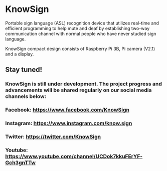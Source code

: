 # KnowSign

Portable sign language (ASL) recognition device that utilizes real-time and efficient programming to help mute and deaf by establishing two-way communication channel with normal people who have never studied sign language.

KnowSign compact design consists of Raspberry Pi 3B, Pi camera (V2.1) and a display.

## Stay tuned!
### KnowSign is still under development. The project progress and advancements will be shared regularly on our social media channels below:

### Facebook: https://www.facebook.com/KnowSign
### Instagram: https://www.instagram.com/know.sign
### Twitter: https://twitter.com/KnowSign
### Youtube: https://www.youtube.com/channel/UCDok7kkuFErYF-Gch3gnTTw

